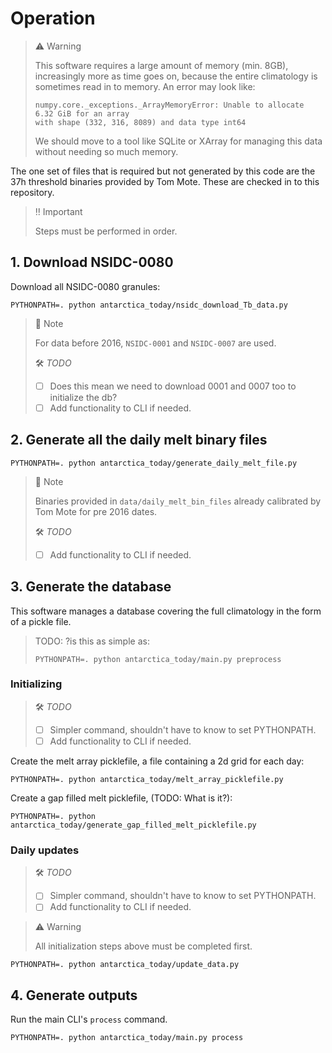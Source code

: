 # Operation

> :warning: Warning
>
> This software requires a large amount of memory (min. 8GB), increasingly more as time
> goes on, because the entire climatology is sometimes read in to memory. An error may
> look like:
>
>     numpy.core._exceptions._ArrayMemoryError: Unable to allocate 6.32 GiB for an array
>     with shape (332, 316, 8089) and data type int64
>
> We should move to a tool like SQLite or XArray for managing this data without needing
> so much memory.

The one set of files that is required but not generated by this code are the 37h
threshold binaries provided by Tom Mote. These are checked in to this repository.

> ‼️ Important
>
> Steps must be performed in order.


## 1. Download NSIDC-0080

Download all NSIDC-0080 granules:

```
PYTHONPATH=. python antarctica_today/nsidc_download_Tb_data.py
```

> :memo: Note
>
> For data before 2016, `NSIDC-0001` and `NSIDC-0007` are used.
>
> 🛠️ _TODO_
>
> - [ ] Does this mean we need to download 0001 and 0007 too to initialize the db?
> - [ ] Add functionality to CLI if needed.


## 2. Generate all the daily melt binary files

```
PYTHONPATH=. python antarctica_today/generate_daily_melt_file.py
```

> :memo: Note
>
> Binaries provided in `data/daily_melt_bin_files` already calibrated by
> Tom Mote for pre 2016 dates.
>
> 🛠️ _TODO_
>
> - [ ] Add functionality to CLI if needed.


## 3. Generate the database

This software manages a database covering the full climatology in the form of a pickle
file.


> TODO: ?is this as simple as:
>
> ```
> PYTHONPATH=. python antarctica_today/main.py preprocess
> ```


### Initializing

> 🛠️ _TODO_
>
> - [ ] Simpler command, shouldn't have to know to set PYTHONPATH.
> - [ ] Add functionality to CLI if needed.

Create the melt array picklefile, a file containing a 2d grid for each day:

```
PYTHONPATH=. python antarctica_today/melt_array_picklefile.py
```

Create a gap filled melt picklefile, (TODO: What is it?):

```
PYTHONPATH=. python antarctica_today/generate_gap_filled_melt_picklefile.py
```


### Daily updates

> 🛠️ _TODO_
>
> - [ ] Simpler command, shouldn't have to know to set PYTHONPATH.
> - [ ] Add functionality to CLI if needed.

> :warning: Warning
>
> All initialization steps above must be completed first.

```
PYTHONPATH=. python antarctica_today/update_data.py
```


## 4. Generate outputs

Run the main CLI's `process` command.

```
PYTHONPATH=. python antarctica_today/main.py process
```
